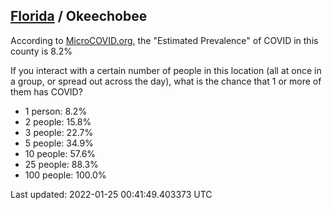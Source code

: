 
## [Florida](/united-states/florida) / Okeechobee

According to [MicroCOVID.org](http://microcovid.org),
the "Estimated Prevalence" of COVID in this county is 8.2%

If you interact with a certain number of people in this location
(all at once in a group, or spread out across the day), what is the chance that
1 or more of them has COVID?

- 1 person: 8.2%
- 2 people: 15.8%
- 3 people: 22.7%
- 5 people: 34.9%
- 10 people: 57.6%
- 25 people: 88.3%
- 100 people: 100.0%

Last updated: 2022-01-25 00:41:49.403373 UTC
